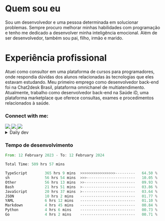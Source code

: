 # Quem sou eu
Sou um desenvolvedor e uma pessoa determinada em solucionar problemas. Sempre procuro melhorar minhas habilidades com programação e tenho me dedicado a desenvolver minha inteligência emocional. Além de ser desenvolvedor, também sou pai, filho, irmão e marido.

# Experiência profissional
Atuei como consultor em uma plataforma de cursos para programadores, onde respondia dúvidas dos alunos relacionadas às tecnologias que eles estavam estudando.
Meu primeiro emprego como desenvolvedor back-end foi na Chat2desk Brasil, plataforma omnichanel de multiatendimento.
Atualmente, trabalho como desenvolvedor back-end na Saúde iD, uma plataforma marketplace que oferece consultas, exames e procedimentos relacionados à saúde.

### Connect with me:
<a href="https://www.linkedin.com/in/theusmoreira" target="_blank" >
<img src="https://img.shields.io/badge/linkedin-%230077B5.svg?&style=for-the-badge&logo=linkedin&logoColor=white ">
</a>
<a href="https://www.instagram.com/matheus.s.moreira/" target="_blank">
<img src="https://img.shields.io/badge/instagram-%23E4405F.svg?&style=for-the-badge&logo=instagram&logoColor=white">
</a>
<a href="mailto:matheussm301@gmail.com"  target="_blank">
<img src="https://img.shields.io/badge/gmail-%23E4405F.svg?&style=for-the-badge&logo=gmail&logoColor=white">
</a>


<details>
  <summary>Daily dev </summary>
<p>
  <a href="https://app.daily.dev/matheussantos"><img src="https://github.com/matheus-santos-moreira/matheus-santos-moreira/blob/master/devcard.svg" width="200" alt="Matheus Santos's Dev Card"/></a>
 </p>
</details>

<h3>Tempo de desenvolvimento</h3>

<!--START_SECTION:waka-->

```rust
From: 12 February 2023 - To: 12 February 2024

Total Time: 509 hrs 57 mins

TypeScript        365 hrs 9 mins  >>>>>>>>>>>>>>>>---------   64.50 %
sh                56 hrs 54 mins  >>>----------------------   10.05 %
Other             56 hrs 13 mins  >>-----------------------   09.93 %
Bash              21 hrs 51 mins  >------------------------   03.86 %
JavaScript        20 hrs 37 mins  >------------------------   03.64 %
JSON              10 hrs 2 mins   -------------------------   01.77 %
YAML              6 hrs 12 mins   -------------------------   01.10 %
Markdown          4 hrs 45 mins   -------------------------   00.84 %
Python            4 hrs 6 mins    -------------------------   00.73 %
Go                4 hrs 2 mins    -------------------------   00.71 %
```

<!--END_SECTION:waka-->

